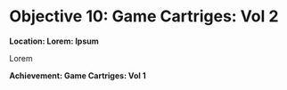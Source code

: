 # Objective 10: Game Cartriges: Vol 2
**Location: Lorem: Ipsum**  

Lorem

**Achievement: Game Cartriges: Vol 1**
<!--stackedit_data:
eyJoaXN0b3J5IjpbLTUyOTE2MTY3NCwtMjAxMDE5MjYzXX0=
-->